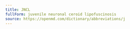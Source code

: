 ```yaml
---
title: JNCL
fullForm: juvenile neuronal ceroid lipofuscinosis
source: https://openmd.com/dictionary/abbreviations/j
---
```


